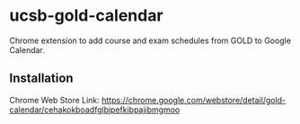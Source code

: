 # ucsb-gold-calendar
Chrome extension to add course and exam schedules from GOLD to Google Calendar.

## Installation
Chrome Web Store Link: https://chrome.google.com/webstore/detail/gold-calendar/cehakokboadfglbjpefkibpajibmgmoo

